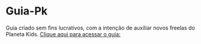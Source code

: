 # Guia-Pk
Guia criado sem fins lucrativos, com a intenção de auxiliar novos freelas do Planeta Kids.
[ Clique aqui para acessar o guia: ](https://marinsantos.github.io/Guia-Pk/)
